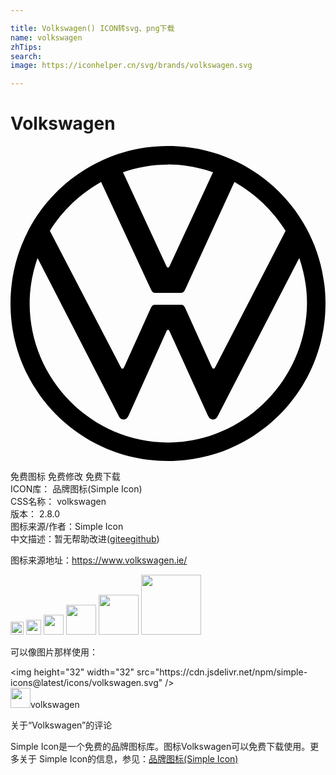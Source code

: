 ```yaml
---

title: Volkswagen() ICON转svg、png下载
name: volkswagen
zhTips: 
search: 
image: https://iconhelper.cn/svg/brands/volkswagen.svg

---
```


# Volkswagen  <small style="font-size: 60%;font-weight: 100"></small>

<div id="svg" class="svg-wrap">
<svg role="img" xmlns="http://www.w3.org/2000/svg" viewBox="0 0 24 24"><title>Volkswagen icon</title><path d="M12 0C5.36 0 0 5.36 0 12S5.36 24 12 24 24 18.64 24 12 18.64 0 12 0M12 1.41C13.2 1.41 14.36 1.63 15.43 2L12.13 9.13C12.09 9.17 12.09 9.26 12 9.26S11.91 9.17 11.87 9.13L8.57 2C9.64 1.63 10.8 1.42 12 1.42M6.9 2.74L10.72 10.97C10.8 11.14 10.89 11.19 11 11.19H13C13.12 11.19 13.2 11.14 13.29 10.97L17.06 2.74C18.64 3.64 20 4.93 20.96 6.47L15.6 16.84C15.56 16.93 15.5 16.97 15.47 16.97C15.39 16.97 15.39 16.89 15.34 16.84L13.29 12.3C13.2 12.13 13.12 12.09 13 12.09H11C10.89 12.09 10.8 12.13 10.71 12.3L8.66 16.84C8.61 16.89 8.62 16.97 8.53 16.97C8.44 16.97 8.44 16.89 8.4 16.84L3 6.47C3.94 4.93 5.32 3.64 6.9 2.74M2.06 8.53L8.23 20.53C8.31 20.7 8.4 20.83 8.62 20.83C8.83 20.83 8.91 20.7 9 20.53L11.87 14.14C11.91 14.06 11.96 14 12 14C12.09 14 12.09 14.1 12.13 14.14L15.04 20.53C15.13 20.7 15.21 20.83 15.43 20.83C15.64 20.83 15.73 20.7 15.81 20.53L22 8.53C22.37 9.6 22.59 10.76 22.59 12C22.54 17.79 17.79 22.59 12 22.59C6.21 22.59 1.46 17.79 1.46 12C1.46 10.8 1.67 9.65 2.06 8.53Z"/></svg>
</div>
<detail full-name='volkswagen'></detail>

<div class="detail-page">
<p>
<span><span class="badge-success badge">免费图标</span> <span class="badge-success badge">免费修改</span>  <span class="badge-success badge">免费下载</span> </span>
<br/>
<span>
ICON库：
<span class="badge-secondary badge">品牌图标(Simple Icon)</span> 
</span>
<br/>
<span>
CSS名称：
<span class="badge-secondary badge">volkswagen</span> 
</span>

<br/>
<span>
版本：
<span class="badge-secondary badge">2.8.0</span> 
</span>
<br/>
<span>图标来源/作者：<span class="badge-light badge">Simple Icon</span></span> 
<br/>
<span class="zh-detail">中文描述：暂无<span class="help-link"><span>帮助改进</span>(<a href="https://gitee.com/liuwave/icon-helper/edit/master/json/brands/volkswagen.json" target="_blank" rel="noopener noreferrer">gitee</a><a href="https://github.com/liuwave/icon-helper/edit/master/json/brands/volkswagen.json" target="_blank" rel="noopener noreferrer">github</a></span>)</span><br/>
</p>
</div><div class="description description alert alert-light"><p>图标来源地址：<a href="https://www.volkswagen.ie/" target="_blank" rel="noopener noreferrer">https://www.volkswagen.ie/</a></p></div>
<div class="alert alert-dark">
<img height="21" width="21" src="https://cdn.jsdelivr.net/npm/simple-icons@latest/icons/volkswagen.svg" />
<img height="24" width="24" src="https://cdn.jsdelivr.net/npm/simple-icons@latest/icons/volkswagen.svg" />
<img height="32" width="32" src="https://cdn.jsdelivr.net/npm/simple-icons@latest/icons/volkswagen.svg" />
<img height="48" width="48" src="https://cdn.jsdelivr.net/npm/simple-icons@latest/icons/volkswagen.svg" />
<img height="64" width="64" src="https://cdn.jsdelivr.net/npm/simple-icons@latest/icons/volkswagen.svg" />
<img height="96" width="96" src="https://cdn.jsdelivr.net/npm/simple-icons@latest/icons/volkswagen.svg" />

</div>
<div>
  <p>可以像图片那样使用：    
  </p>
  <div class="alert alert-primary" style="font-size: 14px">
    &lt;img height="32" width="32" src="https://cdn.jsdelivr.net/npm/simple-icons@latest/icons/volkswagen.svg" /&gt;
    <copy-btn content='<img height="32" width="32" src="https://cdn.jsdelivr.net/npm/simple-icons@latest/icons/volkswagen.svg" />'></copy-btn>
  </div>
  <div class="alert alert-secondary">
    <img height="32" width="32" src="https://cdn.jsdelivr.net/npm/simple-icons@latest/icons/volkswagen.svg" />volkswagen
    <copy-btn content="volkswagen" btn-title="复制图标名称"></copy-btn>
  </div>
</div>

<Vssue title="关于“Volkswagen”的评论" >关于“Volkswagen”的评论</Vssue>


<div><p>Simple Icon是一个免费的品牌图标库。图标Volkswagen可以免费下载使用。更多关于  Simple Icon的信息，参见：<a target="_blank" href="https://iconhelper.cn/brands.html">品牌图标(Simple Icon)</a>
</p></div>
